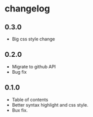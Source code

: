 changelog
====================
## 0.3.0
- Big css style change

## 0.2.0
- Migrate to github API
- Bug fix

## 0.1.0
- Table of contents
- Better syntax highlight and css style.
- Bux fix.
